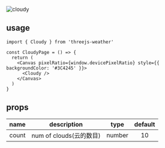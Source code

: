 ![cloudy](https://user-images.githubusercontent.com/6839576/82968941-fa6b4680-a000-11ea-8422-77a016cc445e.gif)

## usage

```tsx
import { Cloudy } from 'threejs-weather'

const CloudyPage = () => {
  return (
    <Canvas pixelRatio={window.devicePixelRatio} style={{ backgroundColor: '#3C4245' }}>
      <Cloudy />
    </Canvas>
  )
}
```

## props

| name  |          description          |  type  | default |
| :---: | :---------------------------: | :----: | :-----: |
| count |  num of clouds(云的数目)  | number |   10   |